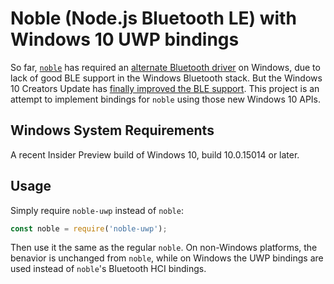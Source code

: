 # Noble (Node.js Bluetooth LE) with Windows 10 UWP bindings

So far, [`noble`]() has required an
[alternate Bluetooth driver](https://github.com/sandeepmistry/node-bluetooth-hci-socket#windows)
on Windows, due to lack of good BLE support in the Windows Bluetooth stack. But the Windows 10
Creators Update has
[finally improved the BLE support](https://blogs.windows.com/buildingapps/2017/01/13/new-bluetooth-features-in-creators-update-gatt-server-bluetooth-le).
This project is an attempt to implement bindings for `noble` using those new Windows 10 APIs.

## Windows System Requirements
A recent Insider Preview build of Windows 10, build 10.0.15014 or later.

## Usage
Simply require `noble-uwp` instead of `noble`:
```javascript
const noble = require('noble-uwp');
```
Then use it the same as the regular `noble`. On non-Windows platforms, the benavior is unchanged
from `noble`, while on Windows the UWP bindings are used instead of `noble`'s Bluetooth HCI
bindings.
